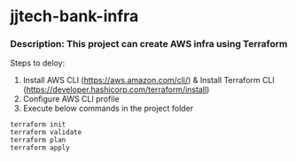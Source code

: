 # jjtech-bank-infra

### **Description:** This project can create AWS infra using Terraform

Steps to deloy:

1. Install AWS CLI (https://aws.amazon.com/cli/) & Install Terraform CLI (https://developer.hashicorp.com/terraform/install)
2. Configure AWS CLI profile
3. Execute below commands in the project folder
```
terraform init
terraform validate
terraform plan
terraform apply
```
